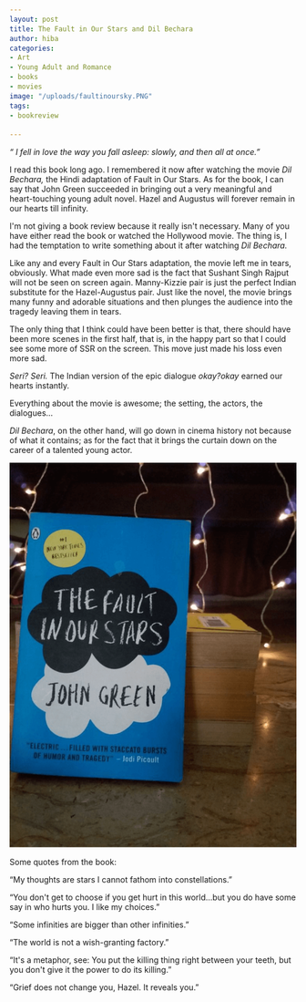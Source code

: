 ```yaml
---
layout: post
title: The Fault in Our Stars and Dil Bechara
author: hiba
categories:
- Art
- Young Adult and Romance
- books
- movies
image: "/uploads/faultinoursky.PNG"
tags:
- bookreview

---
```

_“ I fell in love the way you fall asleep: slowly, and then all at once.”_

I read this book long ago. I remembered it now after watching the movie _Dil Bechara,_ the Hindi adaptation of Fault in Our Stars. As for the book, I can say that John Green succeeded in bringing out a very meaningful and heart-touching young adult novel. Hazel and Augustus will forever remain in our hearts till infinity.

I'm not giving a book review because it really isn't necessary. Many of you have either read the book or watched the Hollywood movie. The thing is, I had the temptation to write something about it after watching _Dil Bechara._

Like any and every Fault in Our Stars adaptation, the movie left me in tears, obviously. What made  even more sad is the fact that Sushant Singh Rajput will not be seen on screen again. Manny-Kizzie pair is just the perfect Indian substitute for the Hazel-Augustus pair. Just like the novel, the movie brings many funny and adorable situations and then plunges the audience into the tragedy leaving them in tears.

The only thing that I think could have been better is that, there should have been more scenes in the first half, that is, in the happy part so that I could see some more of SSR on the screen. This move just made his loss even more sad. 

_Seri? Seri._                                                                                          The Indian version of the epic dialogue _okay?okay_ earned our hearts instantly.

Everything about the movie is awesome; the setting, the actors, the dialogues...

_Dil Bechara_, on the other hand, will go down in cinema history not because of what it contains; as for the fact that it brings the curtain down on the career of a talented young actor.

![](/uploads/83557235fb962ad45ab0f47b2a9bedc0.jpg)

Some quotes from the book:

“My thoughts are stars I cannot fathom into constellations.”

“You don't get to choose if you get hurt in this world...but you do have some say in who hurts you. I like my choices.”

“Some infinities are bigger than other infinities.”

“The world is not a wish-granting factory.”

“It's a metaphor, see: You put the killing thing right between your teeth, but you don't give it the power to do its killing.”

“Grief does not change you, Hazel. It reveals you.”